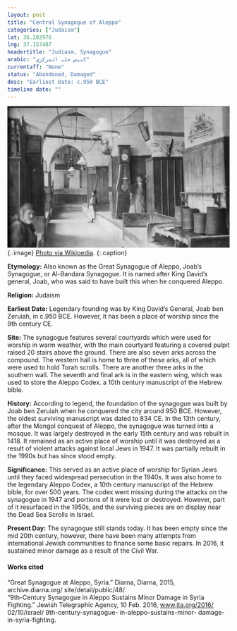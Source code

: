 ```yaml
---
layout: post
title: "Central Synagogue of Aleppo"
categories: ["Judaism"]
lat: 36.202976
lng: 37.157487
headertitle: "Judiasm, Synagogue"
arabic: "كنيس حلب المركزي‎"
currentaff: "None"
status: "Abandoned, Damaged"
desc: "Earliest Date: c.950 BCE"
timeline date: ""
---
```

![Central Synagogue of Aleppo](images/synagogue.png)
   {:.image}
[Photo via Wikipedia](https://en.wikipedia.org/wiki/Central_Synagogue_of_Aleppo#/media/File:Ernst_Herzfeld_Aleppo_interior_2.png).
   {:.caption}

**Etymology:** Also known as the Great Synagogue of Aleppo, Joab’s Synagogue, or Al-Bandara Synagogue. It is named after King David’s general, Joab, who was said to have built this when he conquered Aleppo.

**Religion:** Judaism

**Earliest Date:** Legendary founding was by King David’s General, Joab ben Zeruiah, in c.950 BCE. However, it has been a place of worship since the 9th century CE. 

**Site:** The synagogue features several courtyards which were used for worship in warm weather, with the main courtyard featuring a covered pulpit raised 20 stairs above the ground. There are also seven arks across the compound. The western hall is home to three of these arks, all of which were used to hold Torah scrolls. There are another three arks in the southern wall. The seventh and final ark is in the eastern wing, which was used to store the Aleppo Codex. a 10th century manuscript of the Hebrew bible.

**History:** According to legend, the foundation of the synagogue was built by Joab ben Zeruiah when he conquered the city around 950 BCE. However, the oldest surviving manuscript was dated to 834 CE. In the 13th century, after the Mongol conquest of Aleppo, the synagogue was turned into a mosque. It was largely destroyed in the early 15th century and was rebuilt in 1418. It remained as an active place of worship until it was destroyed as a result of violent attacks against local Jews in 1947. It was partially rebuilt in the 1990s but has since stood empty. 

**Significance:** This served as an active place of worship for Syrian Jews until they faced widespread persecution in the 1940s. It was also home to the legendary Aleppo Codex, a 10th century manuscript of the Hebrew bible, for over 500 years. The codex went missing during the attacks on the synagogue in 1947 and portions of it were lost or destroyed. However, part of it resurfaced in the 1950s, and the surviving pieces are on display near the Dead Sea Scrolls in Israel. 

**Present Day:** The synagogue still stands today. It has been empty since the mid 20th century, however, there have been many attempts from international Jewish communities to finance some basic repairs. In 2016, it sustained minor damage as a result of the Civil War. 


#### Works cited

“Great Synagogue at Aleppo, Syria.” Diarna, Diarna, 2015, archive.diarna.org/ site/detail/public/48/.  
“9th-Century Synagogue in Aleppo Sustains Minor Damage in Syria Fighting.” Jewish Telegraphic Agency, 10 Feb. 2016, www.jta.org/2016/ 02/10/israel/ 9th-century-synagogue- in-aleppo-sustains-minor- damage-in-syria-fighting.
